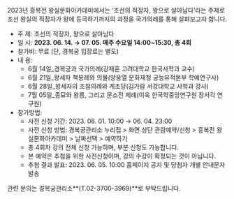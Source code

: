 2023년 흥복전 왕실문화아카데미에서는 ‘조선의 적장자, 왕으로 살아남다’라는 주제로 조선 왕실의 적장자가 왕에 등극하기까지의 과정을 국가의례를 통해 살펴보고자 합니다.

- 주 제: 조선의 적장자, 왕으로 살아남다
- 일 시: **2023. 06. 14. → 07. 05. 매주 수요일 14:00~15:30, 총 4회**
- 참가비: 무료 (단, 경복궁 입장료는 별도)
- 내 용:
  - 6월 14일_경복궁과 국가의례(강제훈 고려대학교 한국사학과 교수)
  - 6월 21일_왕세자 책봉례와 의물(양웅열 문화재청 궁능유적본부 학예연구사)
  - 6월 28일_왕세자의 조참의례와 계조당(김가람 서강대학교 사학과 강사)
  - 7월 05일_종묘와 왕릉, 그리고 문소전 제례(이욱 한국학중앙연구원 장서각 연구원)
- 참가방법:
  - 사전 신청 기간: 2023. 06. 01. 10:00 → 06. 04. 23:00
  - 사전 신청 방법: 경복궁관리소 누리집 > 화면 상단 관람예약/신청 > 흥복전 왕실문화아카데미 > 날짜선택 > 예약하기
  - 총 4회차 강의 전체 신청 가능하며, 부분 신청도 가능합니다.
  - 본 예약은 추첨을 위한 사전신청이며, 강의 수강이 확정되는 것이 아닙니다.
  - 추첨 결과 발표: 2023. 06. 05. 10:00 홈페이지 공지 및 당첨자 개별 안내문자 발송

관련 문의는 경복궁관리소**(T.02-3700-3969)**로 부탁드립니다.